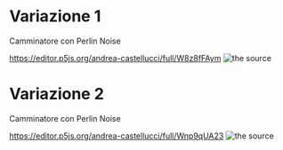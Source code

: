 # Variazione 1
Camminatore con Perlin Noise

https://editor.p5js.org/andrea-castellucci/full/W8z8fFAym
![the source](https://raw.githubusercontent.com/andrea-castellucci/archive/main/andrea-castellucci/esercizi/camminatori/1%20-%20camminatori/1_variazione.jpg)

# Variazione 2
Camminatore con Perlin Noise

https://editor.p5js.org/andrea-castellucci/full/Wnp9qUA23
![the source](https://github.com/andrea-castellucci/archive/blob/main/andrea-castellucci/esercizi/camminatori/1%20-%20camminatori/2_variazione.jpg)
